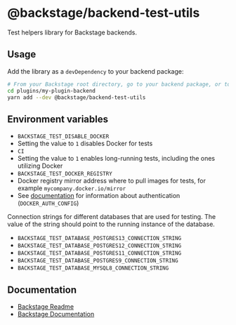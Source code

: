 # @backstage/backend-test-utils

Test helpers library for Backstage backends.

## Usage

Add the library as a `devDependency` to your backend package:

```sh
# From your Backstage root directory, go to your backend package, or to a backend plugin
cd plugins/my-plugin-backend
yarn add --dev @backstage/backend-test-utils
```

## Environment variables

- `BACKSTAGE_TEST_DISABLE_DOCKER`
 - Setting the value to `1` disables Docker for tests
- `CI`
 - Setting the value to `1` enables long-running tests, including the ones utilizing Docker
- `BACKSTAGE_TEST_DOCKER_REGISTRY`
 - Docker registry mirror address where to pull images for tests, for example `mycompany.docker.io/mirror`
 - See [documentation](https://node.testcontainers.org/configuration/) for information
 about authentication (`DOCKER_AUTH_CONFIG`)

Connection strings for different databases that are used for testing. The value of the
string should point to the running instance of the database.

- `BACKSTAGE_TEST_DATABASE_POSTGRES13_CONNECTION_STRING`
- `BACKSTAGE_TEST_DATABASE_POSTGRES12_CONNECTION_STRING`
- `BACKSTAGE_TEST_DATABASE_POSTGRES11_CONNECTION_STRING`
- `BACKSTAGE_TEST_DATABASE_POSTGRES9_CONNECTION_STRING`
- `BACKSTAGE_TEST_DATABASE_MYSQL8_CONNECTION_STRING`

## Documentation

- [Backstage Readme](https://github.com/backstage/backstage/blob/master/README.md)
- [Backstage Documentation](https://backstage.io/docs)
